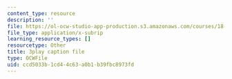 ```yaml
---
content_type: resource
description: ''
file: https://ol-ocw-studio-app-production.s3.amazonaws.com/courses/18-06sc-linear-algebra-fall-2011/ccd5033b1cd44c63a0b1b39fbc8973fd_GLFg2UBMAxc.srt
file_type: application/x-subrip
learning_resource_types: []
resourcetype: Other
title: 3play caption file
type: OCWFile
uid: ccd5033b-1cd4-4c63-a0b1-b39fbc8973fd
---
```

